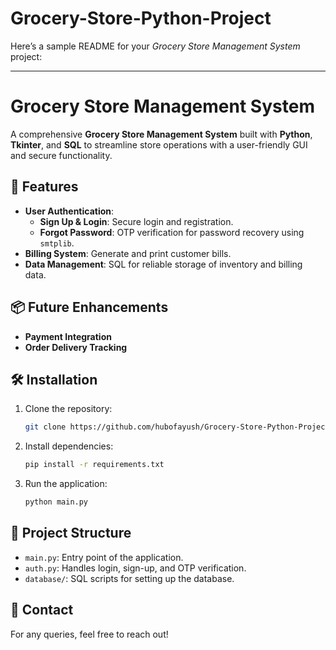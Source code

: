 # Grocery-Store-Python-Project
Here’s a sample README for your *Grocery Store Management System* project:

---

# Grocery Store Management System

A comprehensive **Grocery Store Management System** built with **Python**, **Tkinter**, and **SQL** to streamline store operations with a user-friendly GUI and secure functionality.

## 🚀 Features
- **User Authentication**: 
  - **Sign Up & Login**: Secure login and registration.
  - **Forgot Password**: OTP verification for password recovery using `smtplib`.
- **Billing System**: Generate and print customer bills.
- **Data Management**: SQL for reliable storage of inventory and billing data.

## 📦 Future Enhancements
- **Payment Integration**
- **Order Delivery Tracking**

## 🛠️ Installation
1. Clone the repository:
   ```bash
   git clone https://github.com/hubofayush/Grocery-Store-Python-Project.git
   ```
2. Install dependencies:
   ```bash
   pip install -r requirements.txt
   ```
3. Run the application:
   ```bash
   python main.py
   ```

## 📂 Project Structure
- `main.py`: Entry point of the application.
- `auth.py`: Handles login, sign-up, and OTP verification.
- `database/`: SQL scripts for setting up the database.

## 📧 Contact
For any queries, feel free to reach out!

